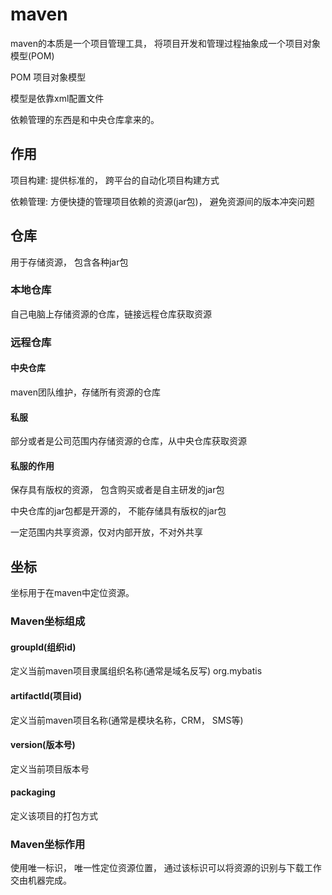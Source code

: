 # maven

maven的本质是一个项目管理工具， 将项目开发和管理过程抽象成一个项目对象模型(POM)

POM 项目对象模型

模型是依靠xml配置文件



依赖管理的东西是和中央仓库拿来的。



## 作用

项目构建: 提供标准的， 跨平台的自动化项目构建方式

依赖管理: 方便快捷的管理项目依赖的资源(jar包)， 避免资源间的版本冲突问题



## 仓库

用于存储资源， 包含各种jar包



### 本地仓库

自己电脑上存储资源的仓库，链接远程仓库获取资源



### 远程仓库

#### 中央仓库

maven团队维护，存储所有资源的仓库

#### 私服

部分或者是公司范围内存储资源的仓库，从中央仓库获取资源



#### 私服的作用

保存具有版权的资源， 包含购买或者是自主研发的jar包

中央仓库的jar包都是开源的， 不能存储具有版权的jar包

一定范围内共享资源，仅对内部开放，不对外共享



## 坐标

坐标用于在maven中定位资源。



### Maven坐标组成

#### groupId(组织id)

定义当前maven项目隶属组织名称(通常是域名反写) org.mybatis

#### artifactId(项目id)

定义当前maven项目名称(通常是模块名称，CRM， SMS等)

#### version(版本号)

定义当前项目版本号

#### packaging

定义该项目的打包方式



### Maven坐标作用

使用唯一标识， 唯一性定位资源位置， 通过该标识可以将资源的识别与下载工作交由机器完成。
